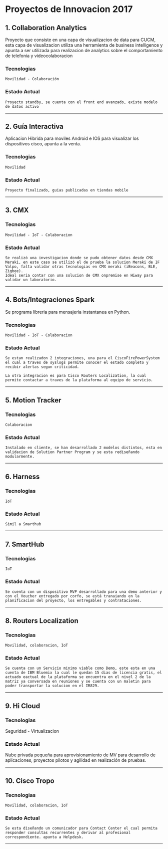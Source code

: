 # Proyectos de Innovacion 2017

## 1. Collaboration Analytics

Proyecto que consiste en una capa de visualizacion de data para CUCM, esta capa de visualizacion utiliza una herramienta de business intelligence y apunta a ser utilizada para realizacion de analytics sobre el comportamiento de telefonia y videocolaboracion

### Tecnologias
	Movilidad - Colaboración

### Estado Actual
	Proyecto standby, se cuenta con el front end avanzado, existe modelo de datos activo

---

## 2. Guía Interactiva
Aplicacion Hibrida para moviles Android e IOS para visualizar los dispositivos cisco, apunta a la venta. 

### Tecnologias
	Movilidad

### Estado Actual
	Proyecto finalizado, guias publicadas en tiendas mobile

---

## 3. CMX

### Tecnologias
	Movilidad - IoT - Colaboracion

### Estado Actual
	Se realizó una investigacion donde se pudo obtener datos desde CMX Meraki, en este caso se utilizó el de prueba la solucion Meraki de IF Valpo, falta validar otras tecnologias en CMX meraki (iBeacons, BLE, Zigbee).
	Ideal seria contar con una solucion de CMX onpremise en Hiway para validar un laboratorio.


---

## 4. Bots/Integraciones Spark
Se programa libreria para mensajeria instantanea en Python. 

### Tecnologias
	Movilidad - IoT - Colaboracion

### Estado Actual
	Se estan realizadon 2 integraciones, una para el CiscoFirePowerSystem el cual a traves de syslogs permite conocer el estado completo y recibir alertas segun criticidad. 

	La otra integracion es para Cisco Routers Localization, la cual permite contactar a traves de la plataforma al equipo de servicio.



---

## 5. Motion Tracker

### Tecnologias
	Colaboracion

### Estado Actual
	Instalado en cliente, se han desarrollado 2 modelos distintos, esta en validacion de Solution Partner Program y se esta rediseñando modularmente. 

---
## 6. Harness

### Tecnologias

	IoT

### Estado Actual
	Simil a Smarthub

---
## 7. SmartHub

### Tecnologias
	IoT

### Estado Actual
	Se cuenta con un dispositivo MVP desarrollado para una demo anterior y con el Voucher entregado por corfo, se está tranajando en la planificacion del proyecto, los entregables y contrataciones.

---

## 8. Routers Localization

### Tecnologias
	Movilidad, colaboracion, IoT

### Estado Actual
	Se cuenta con un Servicio minimo viable como Demo, este esta en una cuenta de IBM Bluemix la cual le quedan 15 dias de licencia gratis, el actuado eactual de la plataforma se encuentra en el nivel 2 de la matriz ya conversada en reuniones y se cuenta con un maletin para poder transportar la solucion en el IR829.

---
## 9. Hi Cloud

### Tecnologias
Seguridad - Virtualizacion

### Estado Actual
Nube privada pequeña para aprovisionamiento de MV para desarrollo de aplicaciones, proyectos pilotos y agilidad en realización de pruebas.

---

## 10. Cisco Tropo

### Tecnologias
	Movilidad, colaboracion, IoT

### Estado Actual
	Se esta diseñando un comunicador para Contact Center el cual permita responder consultas recurrentes y derivar al profesional correspondiente. apunta a Helpdesk.

--- 